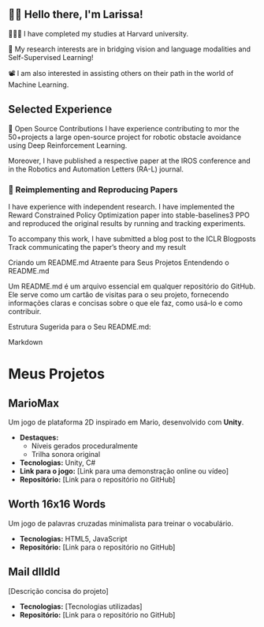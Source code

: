 ## 👋🏼 Hello there, I'm Larissa!

👨🏻‍💻 I have completed my studies at Harvard university.

🔬 My research interests are in bridging vision and language modalities and Self-Supervised Learning!

📽️ I am also interested in assisting others on their path in the world of Machine Learning.
## Selected Experience

🤖 Open Source Contributions
I have experience contributing to mor the 50+projects a large open-source project for robotic obstacle avoidance using Deep Reinforcement Learning.

Moreover, I have published a respective paper at the IROS conference and in the Robotics and Automation Letters (RA-L) journal.

### 📜 Reimplementing and Reproducing Papers

I have experience with independent research. I have implemented the Reward Constrained Policy Optimization paper into stable-baselines3 PPO and reproduced the original results by running and tracking experiments.

To accompany this work, I have submitted a blog post to the ICLR Blogposts Track communicating the paper’s theory and my result


Criando um README.md Atraente para Seus Projetos
Entendendo o README.md

Um README.md é um arquivo essencial em qualquer repositório do GitHub. Ele serve como um cartão de visitas para o seu projeto, fornecendo informações claras e concisas sobre o que ele faz, como usá-lo e como contribuir.

Estrutura Sugerida para o Seu README.md:

Markdown

# Meus Projetos

## MarioMax
Um jogo de plataforma 2D inspirado em Mario, desenvolvido com **Unity**. 

* **Destaques:**
    * Níveis gerados proceduralmente
    * Trilha sonora original
* **Tecnologias:** Unity, C#
* **Link para o jogo:** [Link para uma demonstração online ou vídeo]
* **Repositório:** [Link para o repositório no GitHub]

## Worth 16x16 Words
Um jogo de palavras cruzadas minimalista para treinar o vocabulário.

* **Tecnologias:** HTML5, JavaScript
* **Repositório:** [Link para o repositório no GitHub]

## Mail dlldld
[Descrição concisa do projeto]

* **Tecnologias:** [Tecnologias utilizadas]
* **Repositório:** [Link para o repositório no GitHub]
